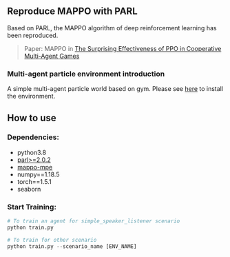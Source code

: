 ## Reproduce MAPPO with PARL

Based on PARL, the MAPPO algorithm of deep reinforcement learning has been reproduced.

> Paper: MAPPO in [ The Surprising Effectiveness of PPO in Cooperative Multi-Agent Games](https://arxiv.org/abs/2103.01955)

### Multi-agent particle environment introduction

A simple multi-agent particle world based on gym. Please see [here](https://github.com/openai/multiagent-particle-envs) to install the environment.

## How to use

### Dependencies:

+ python3.8
+ [parl>=2.0.2](https://github.com/PaddlePaddle/PARL)
+ [mappo-mpe](https://github.com/caoxixiya/mappo_mpe)
+ numpy==1.18.5
+ torch==1.5.1
+ seaborn

### Start Training:

```python
# To train an agent for simple_speaker_listener scenario
python train.py

# To train for other scenario
python train.py --scenario_name [ENV_NAME]
```